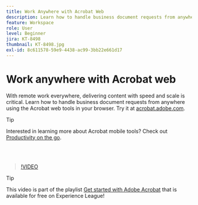 ```yaml
---
title: Work Anywhere with Acrobat Web
description: Learn how to handle business document requests from anywhere using the Acrobat web tools in your browser
feature: Workspace
role: User
level: Beginner
jira: KT-8498
thumbnail: KT-8498.jpg
exl-id: 8c611578-59e9-4438-ac99-3bb22e661d17
---
```

# Work anywhere with Acrobat web

With remote work everywhere, delivering content with speed and scale is critical. Learn how to handle business document requests from anywhere using the Acrobat web tools in your browser. Try it at [acrobat.adobe.com](https://acrobat.adobe.com/).

>[!TIP]
>
>Interested in learning more about Acrobat mobile tools? Check out [Productivity on the go](productivity.md).

<br>&nbsp;

>[!VIDEO](https://video.tv.adobe.com/v/337436?enablevpops&quality=12&learn=on&hidetitle=true)

>[!TIP]
>
>This video is part of the playlist [Get started with Adobe Acrobat](https://experienceleague.adobe.com/en/playlists/acrobat-get-started-business-users) that is available for free on Experience League!
